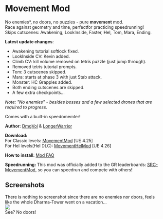# Movement Mod
No enemies*, no doors, no puzzles - pure **movement** mod. </br>
Race against geometry and time, perfectfor practicing speedrunning! </br>
Skips cutscenes: Awakening, LookInside, Faster, Hel, Tom, Mara, Ending.

**Latest update changes**:
- Awakening tutorial softlock fixed.
- LookInside CV: Kevin added.
- Climb CV: kill volume removed on tetris puzzle (just jump through).
- Removed tetris tutorial prompts.
- Tom: 3 cutscenes skipped.
- Mara: starts at phase 3 with just Stab attack.
- Monster: HC Grapples added.
- Both ending cutscenes are skipped.
- A few extra checkpoints...


_Note: "No enemies" - besides bosses and a few selected drones that are required to progress._

Comes with a built-in speedomemter!

**Author:** [DmgVol](https://github.com/Dmgvol/) & [LongerWarrior](https://github.com/LongerWarrior/)

**Download:** </br>
For Classic levels: [MovementMod](https://github.com/Dmgvol/Ghostrunner-Mods/raw/main/LogicMods/MovementMod/MovementMod.pak) [UE 4.25]</br>
For Hel levels(Hel DLC): [MovementHelMod](https://github.com/Dmgvol/Ghostrunner-Mods/raw/main/LogicMods/MovementMod/MovementHelMod.pak) [UE 4.26]

**How to install:** [Mod FAQ](https://github.com/Dmgvol/Ghostrunner-Mods/blob/main/modding-faq.md#first-time-usingdownloading-a-logicmod-follow-these-steps)

**Speedrunning:** This mod was officially added to the GR leaderboards: [SRC-MovementMod](https://www.speedrun.com/ghostrunner_category_extensions#Movement_Mod), so you can speedrun and compete with others!

## Screenshots
There is nothing to screenshot since there are no enemies nor doors, feels like the whole Dharma-Tower went on a vacation... </br>
![](no%20doors.png)
</br>
See? No doors!